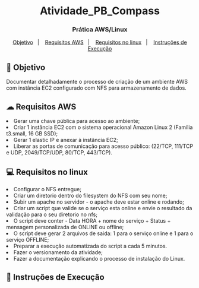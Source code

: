 <h1 align="center"> Atividade_PB_Compass </h1>
<h3 align="center"> Prática AWS/Linux </h3>


<p align="center">
  <a href="#-Objetivo">Objetivo</a>&nbsp;&nbsp;&nbsp;|&nbsp;&nbsp;&nbsp;
  <a href="#-Requisitos AWS">Requisitos AWS</a>&nbsp;&nbsp;&nbsp;|&nbsp;&nbsp;&nbsp;
  <a href="#-Requisitos no linux">Requisitos no linux</a>&nbsp;&nbsp;&nbsp;|&nbsp;&nbsp;&nbsp;
  <a href="#-Instruções de Execução">Instruções de Execução</a>
</p>


## 🚀 Objetivo

Documentar detalhadamente o processo de criação de um ambiente AWS com instância EC2 configurado com NFS para armazenamento de dados.
<br>

## ☁ Requisitos AWS

<li> Gerar uma chave pública para acesso ao ambiente;
<li> Criar 1 instância EC2 com o sistema operacional Amazon Linux 2 (Família t3.small, 16 GB SSD);
<li> Gerar 1 elastic IP e anexar à instância EC2;
<li> Liberar as portas de comunicação para acesso público: (22/TCP, 111/TCP e UDP,
2049/TCP/UDP, 80/TCP, 443/TCP).
<br>

## 💻 Requisitos no linux

<li> Configurar o NFS entregue;
<li> Criar um diretorio dentro do filesystem do NFS com seu nome;
<li> Subir um apache no servidor - o apache deve estar online e rodando;
<li> Criar um script que valide se o serviço esta online e envie o resultado da validação
para o seu diretorio no nfs;
<li> O script deve conter - Data HORA + nome do serviço + Status + mensagem
personalizada de ONLINE ou offline;
<li> O script deve gerar 2 arquivos de saida: 1 para o serviço online e 1 para o serviço
OFFLINE;
<li> Preparar a execução automatizada do script a cada 5 minutos.
<li> Fazer o versionamento da atividade;
<li> Fazer a documentação explicando o processo de instalação do Linux.
<br>

## 📝 Instruções de Execução

